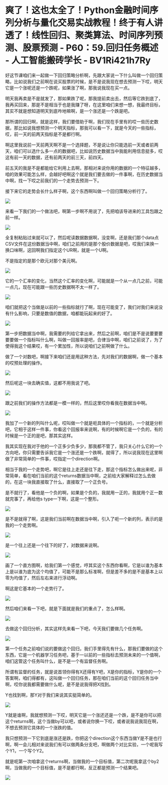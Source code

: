 # 爽了！这也太全了！Python金融时间序列分析与量化交易实战教程！终于有人讲透了！线性回归、聚类算法、时间序列预测、股票预测 - P60：59.回归任务概述 - 人工智能搬砖学长 - BV1Ri421h7Ry

好这节课咱们来一起做一下回归策略分析啊，先跟大家说一下什么叫做一个回归策略，比如说我们之前啊在说买股票的时候，是不是说我现在想去预测一下哎，明天它是一个涨呢还是一个跌呢，如果涨了啊，那我说我现在买一点。

明天我再卖是不是就发了，那如果跌了呢，那我提前卖出去，然后等它跌到底了，我再买回来，那是不是相当于也是我赚了呀，在这里咱们来想一想，我最终目标，其实不就是想知道明天到底咋地嘛啊，是一个涨还是一个跌是吧。

那所谓的回归啊，就是这样，我们要借助于啊，我们现在手里有的哎一些历史数据，那比如说我想预测一个明天指标，那我可以看一下，就是今天的一些指标，哎，前一天的前两天指标是不是都行啊。

啊这里我说前一天前两天啊不是一个选择题，不是说让你只能选前一天或者前两天，咱们可以选什么多一点的数据吧，比如说历史数据当中我能利用信息挺多，哎这有前一天的数据，还有前两天的前三天，前四天。

前五天的我是不是都能给它利用上去啊，那相对来说你用的数据的一个特征越多，咱的效果可能怎么样，会越好吧啊这个就是我们要去做的一件事啊，在历史数据当中啊，找一下哎之前我们的一个走势去预测一下。

接下来它的走势会长什么样子啊，这个东西啊叫做一个回归策略分析行了。

![](img/4796586e9870c72e56f47a71226e3d7b_1.png)

来看一下我们的一个做法吧，啊第一步啊不用说了，先把咱该导进来的工具包跟之前一样。

![](img/4796586e9870c72e56f47a71226e3d7b_3.png)

全复制粘贴过来就可以了，然后呢读数据数据啊，没变啊，还是我们那个data点CSV文件在这份数据当中啊，咱们之前用的是那个股价数据是吧，哎我们来换一换口味啊，这回啊我们指定这个UR啊，就是一个U啊。

不是指定的是那个欧元对那个美元啊。

![](img/4796586e9870c72e56f47a71226e3d7b_5.png)

它的一个汇率的变化，当然这个汇率的变化啊，可能就是一个从一点几之前，可能一点几，现在可能跟一些历史数据啊不太一样了。



![](img/4796586e9870c72e56f47a71226e3d7b_7.png)

咱们就把这个当做是以前的一些指标就行了啊，现在可能变了，我们对我们来说没有什么影响，只要是数值的数据，咱都能玩起来的好了。



![](img/4796586e9870c72e56f47a71226e3d7b_9.png)

第一步把数据当中啊，我需要的列给它拿出来，然后之前啊，咱们是不是说要要要要要做一个指标叫什么啊，叫做一回报率是吧，合律当中啊，咱们之前说了，为了使得我这个结果哎，有一个累加性，所以说咱们之前啊做了什么。

做了一个对数吧，啊接下来咱们还是用这种方法，先对我们的数据啊，做一个基本的哎预处理的操作。

![](img/4796586e9870c72e56f47a71226e3d7b_11.png)

然后呢这一块去确实值，这都不用我说了吧。

![](img/4796586e9870c72e56f47a71226e3d7b_13.png)

跟之前我们的操作方法都是一模一样的，然后这里哎你看我在数据当中啊。

![](img/4796586e9870c72e56f47a71226e3d7b_15.png)

我加了一个新的列叫什么呢，哎叫做一个就是呃具体的一个指标的，一个就是分析吧，它相于这样一件事，你看这个回报率来说啊，有的时候啊它是一个负的，有的时候是一个正的是吧，那其实这样。

我其实现在我对于他的一个正多少负多少，那我都不管了，我只关心什么它的一个方向吧，你只需要告诉我它是一个涨还是一个跌啊，就得了，所以说我现在这里啊做了非常简单的一件事，哎指定一个direction啊。

相当于我的一个走势吧，啊它是往上走还是往下走，那这个指标怎么做出来呢，非常简单，看在咱们当前的这个returns数据当中啊，之前给大家解释过怎么去做的，在这一块我直接取了什么，直接取了一个正负号。

是不就行了，看他是一个负的啊，如果是个负的，我就用一正的，我就用个正一数就完事了，再给他s type一下啊，这是一个整形。



![](img/4796586e9870c72e56f47a71226e3d7b_17.png)

是不是就得了啊，这是我们当前啊在数据当中啊，引入了呃一个新的列，表示的是我的一个走势啊。

![](img/4796586e9870c72e56f47a71226e3d7b_19.png)

是一个往上还是一个往下的好了，对数据来说啊。

![](img/4796586e9870c72e56f47a71226e3d7b_21.png)

画了一个直方图啊，给我们第一个感觉，哼其实这个东西你看啊，它是以谁为基本上是以谁为底为这个均值了，可能不是那么标准啊，但是差不多的是不是基本上以零为均值了，然后左右来进行浮动啊。

啊这是它基本的一个走势行了。

![](img/4796586e9870c72e56f47a71226e3d7b_23.png)

然后咱们来看一下吧，就是下面就是我们的重点了，怎么样啊。

![](img/4796586e9870c72e56f47a71226e3d7b_25.png)

去做这个回归分析，其实这样先来看一下吧，今天我们要做几个任务啊。

![](img/4796586e9870c72e56f47a71226e3d7b_27.png)

第一个任务之前咱们说的要做这个回归，我们手里得先有什么，那我们要做的这个东西，它是一个机器学习任务吧，基于一以前的一些指标去预测未来的一个值啊，咱们这管这个任务叫什么，是不是一个有监督任务啊。

所谓有监督的任务，就是说首领你得有X还得有Y吧，X是你的指标，Y是你的一个答案啊，咱们得都有，这叫做一个回归任务，那在咱们当前的这个回归任务当中啊，哎你说我都需要做什么呢，是不是说我得把X找到。

Y也找到啊，那Y对于我们来说其实挺简单的。

![](img/4796586e9870c72e56f47a71226e3d7b_29.png)

Y就是谁啊，我就想预测一下哎，明天它是一个涨还还是一个跌，是不是你可以把这个returns啊，这个当做by可以吧，或者说你换一下哎，或者说我说我现在啊，不想去预测它具体的一个涨跌的值。

我只想预测一下它到底是涨还是跌，你把这个direction这个东西当做Y是不是也行啊，啊一会儿相对来说我们有可以做两条分支吧，啊做两个对比实验，一个呢我写个Y1，一个写个Y2。

就是呃第一次咱拿这个returns啊，当做我的一个目标值，第二次呢我拿这个by2啊，当做我的一个目标值，是不是都行啊，反正都是预测一个结果吧。



![](img/4796586e9870c72e56f47a71226e3d7b_31.png)